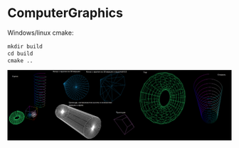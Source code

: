 # ComputerGraphics
Windows/linux cmake:
```
mkdir build
cd build
cmake ..
```
![Screenshot](Figures.png)
